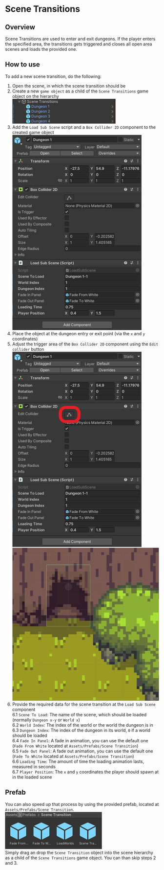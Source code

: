 # Scene Transitions

## Overview

Scene Transitions are used to enter and exit dungeons. If the player enters the specified area, the transitions gets triggered and closes all open area scenes and loads the provided one.

## How to use

To add a new scene transition, do the following:

1. Open the scene, in which the scene transition should be
2. Create a new `game object` as a child of the `Scene Transitions` game object on the hierarchy
	![Hierarchy view](pictures/SceneTransition_3.PNG)
3. Add the `Load Sub Scene` script and a `Box Collider 2D` component to the created game object
	![Inspector view](pictures/SceneTransition_2.PNG)
4. Place the object at the dungeon entry or exit point (via the `x` and `y` coordinates)
5. Adjust the trigger area of the `Box Collider 2D` component using the `Edit collider` button
	![Inspector view](pictures/SceneTransition_4.png)
	![Example image](pictures/SceneTransition_1.PNG)
6. Provide the required data for the scene transition at the `Load Sub Scene` component  
	6.1 `Scene To Load`: The name of the scene, which should be loaded (normally `Dungeon x-y` or `World x`)  
	6.2 `World Index`: The index of the world or the world the dungeon is in  
	6.3 `Dungeon Index`: The index of the dungeon in its world, `0` if a world should be loaded  
	6.4 `Fade In Panel`: A fade in animation, you can use the default one (`Fade From White` located at `Assets/Prefabs/Scene Transition`)  
	6.5 `Fade Out Panel`: A fade out animation, you can use the default one (`Fade To White` located at `Assets/Prefabs/Scene Transition`)  
	6.6 `Loading Time`: The amount of time the loading animation lasts, measured in seconds  
	6.7 `Player Position`: The `x` and `y` coordinates the player should spawn at in the loaded scene
	
## Prefab

You can also speed up that process by using the provided prefab, located at `Assets/Prefabs/Scene Transition`.  
![Prefabs](pictures/SceneTransition_5.PNG)  
Simply drag an drop the `Scene Transition` object into the scene hierarchy as a child of the `Scene Transitions` game object. 
You can than skip steps 2 and 3.
